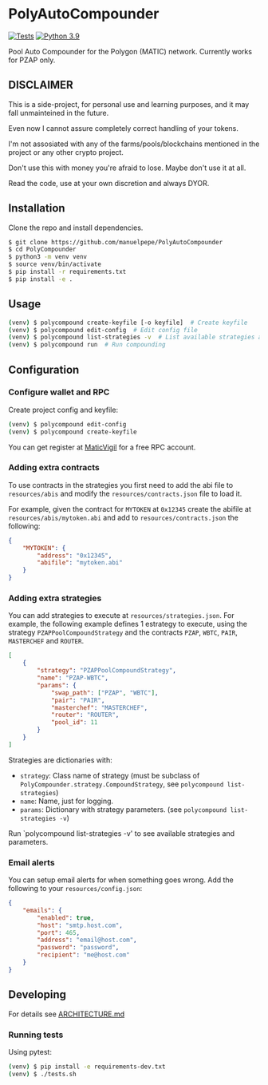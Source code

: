 # PolyAutoCompounder


[![Tests](https://github.com/manuelpepe/PolyCompounder/actions/workflows/python-app.yml/badge.svg)](https://github.com/manuelpepe/PolyCompounder/actions/workflows/python-app.yml) 
[![Python 3.9](https://img.shields.io/badge/python-3.9-blue.svg)](https://www.python.org/downloads/release/python-390/)

Pool Auto Compounder for the Polygon (MATIC) network.
Currently works for PZAP only.


## DISCLAIMER

This is a side-project, for personal use and learning purposes, and it may fall unmainteined in the future.

Even now I cannot assure completely correct handling of your tokens.

I'm not assosiated with any of the farms/pools/blockchains mentioned in the project or any other crypto project.

Don't use this with money you're afraid to lose. Maybe don't use it at all.

Read the code, use at your own discretion and always DYOR.


## Installation

Clone the repo and install dependencies.

```bash
$ git clone https://github.com/manuelpepe/PolyAutoCompounder
$ cd PolyCompounder
$ python3 -m venv venv
$ source venv/bin/activate
$ pip install -r requirements.txt
$ pip install -e .
```


## Usage

```bash
(venv) $ polycompound create-keyfile [-o keyfile]  # Create keyfile
(venv) $ polycompound edit-config  # Edit config file
(venv) $ polycompound list-strategies -v  # List available strategies and parameters
(venv) $ polycompound run  # Run compounding
```

## Configuration

### Configure wallet and RPC 

Create project config and keyfile:

```bash
(venv) $ polycompound edit-config
(venv) $ polycompound create-keyfile
```

You can get register at [MaticVigil](https://rpc.maticvigil.com/) for a free RPC account.

### Adding extra contracts

To use contracts in the strategies you first need to add the abi file to `resources/abis` and 
modify the `resources/contracts.json` file to load it.

For example, given the contract for `MYTOKEN` at `0x12345` create the abifile at `resources/abis/mytoken.abi` and add
to `resources/contracts.json` the following:

```json
{
    "MYTOKEN": {
        "address": "0x12345",
        "abifile": "mytoken.abi"
    }
}
```

### Adding extra strategies

You can add strategies to execute at `resources/strategies.json`.
For example, the following example defines 1 estrategy to execute, using the strategy `PZAPPoolCompoundStrategy` 
and the contracts `PZAP`, `WBTC`, `PAIR`, `MASTERCHEF` and `ROUTER`.

```json
[
    {
        "strategy": "PZAPPoolCompoundStrategy",
        "name": "PZAP-WBTC",
        "params": {
            "swap_path": ["PZAP", "WBTC"],
            "pair": "PAIR",
            "masterchef": "MASTERCHEF",
            "router": "ROUTER",
            "pool_id": 11
        }
    }
]
```

Strategies are dictionaries with:

* `strategy`: Class name of strategy (must be subclass of `PolyCompounder.strategy.CompoundStrategy`, see `polycompound list-strategies`)
* `name`: Name, just for logging.
* `params`: Dictionary with strategy parameters. (see `polycompound list-strategies -v`)

Run `polycompound list-strategies -v' to see available strategies and parameters.

### Email alerts

You can setup email alerts for when something goes wrong.
Add the following to your `resources/config.json`:

```json
{
    "emails": {
        "enabled": true,
        "host": "smtp.host.com",
        "port": 465,
        "address": "email@host.com",
        "password": "password",
        "recipient": "me@host.com"
    }   
}
```


## Developing

For details see [ARCHITECTURE.md](ARCHITECTURE.md)


### Running tests

Using pytest:

```bash
(venv) $ pip install -e requirements-dev.txt
(venv) $ ./tests.sh
```